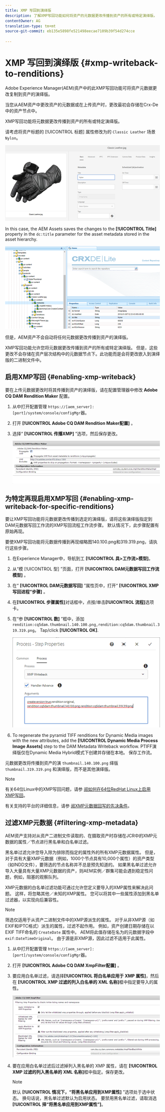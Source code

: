 ```yaml
---
title: XMP 写回到演绎版
description: 了解XMP写回功能如何将资产的元数据更改传播到资产的所有或特定演绎版。
contentOwner: AG
translation-type: tm+mt
source-git-commit: eb135e5898fe521498eecae7109b39f54d274cce

---
```



# XMP 写回到演绎版 {#xmp-writeback-to-renditions}

Adobe Experience Manager(AEM)资产中的此XMP写回功能可将资产元数据更改复制到资产的演绎版。

当您从AEM资产中更改资产的元数据或在上传资产时，更改最初会存储在Crx-De中的资产节点中。

XMP写回功能将元数据更改传播到资产的所有或特定演绎版。

请考虑将资产标题的 [!UICONTROL 标题] 属性修改为的 `Classic Leather` 场景 `Nylon`。

![元数据](assets/metadata.png)

In this case, the AEM Assets saves the changes to the **[!UICONTROL Title]** property in the `dc:title` parameter for the asset metadata stored in the asset hierarchy.

![metadata_stored](assets/metadata_stored.png)

但是，AEM资产不会自动将任何元数据更改传播到资产的演绎版。

XMP写回功能允许您将元数据更改传播到资产的所有或特定演绎版。 但是，这些更改不会存储在资产层次结构中的元数据节点下。此功能而是会将更改嵌入到演绎版的二进制文件中。

## 启用XMP写回 {#enabling-xmp-writeback}

要在上传元数据更改时将其传播到资产的演绎版，请在配置管理器中修改 **Adobe CQ DAM Rendition Maker** 配置。

1. 从中打开配置管理 `https://[aem_server]:[port]/system/console/configMgr`器。
1. 打开 **[!UICONTROL Adobe CQ DAM Rendition Maker配置]** 。
1. 选择“ **[!UICONTROL 传播XMP]** ”选项，然后保存更改。

   ![chlimage_1-346](assets/chlimage_1-346.png)

## 为特定再现启用XMP写回 {#enabling-xmp-writeback-for-specific-renditions}

要让XMP写回功能将元数据更改传播到选定的演绎版，请将这些演绎版指定到DAM元数据写回工作流的XMP写回流程工作流步骤。 默认情况下，此步骤配置有原始再现。

要使XMP写回功能将元数据传播到再现缩略图140.100.png和319.319.png，请执行这些步骤。

1. 在Experience Manager中，导航到工 **[!UICONTROL 具>工作流>模型]**。
1. 从“模 [!UICONTROL 型] ”页面，打开 **[!UICONTROL DAM元数据写回工作流模型]** 。
1. 在“ **[!UICONTROL DAM元数据写回]** ”属性页中，打开“ **[!UICONTROL XMP写回进程”步骤]** 。
1. 在&#x200B;**[!UICONTROL 步骤属性]**&#x200B;对话框中，点按/单击&#x200B;**[!UICONTROL 流程]**&#x200B;选项卡。
1. 在“参 **[!UICONTROL 数]** ”框中，添加 `rendition:cq5dam.thumbnail.140.100.png,rendition:cq5dam.thumbnail.319.319.png`。 Tap/click **[!UICONTROL OK]**.

   ![step_properties](assets/step_properties.png)

1. To regenerate the pyramid TIFF renditions for Dynamic Media images with the new attributes, add the **[!UICONTROL Dynamic Media Process Image Assets]** step to the DAM Metadata Writeback workflow.
PTIFF演绎版仅在Dynamic Media Hybrid模式下创建并存储在本地。 保存工作流。

元数据更改将传播到资产的演 `thumbnail.140.100.png` 绎版 `thumbnail.319.319.png` 和演绎版，而不是其他演绎版。

>[!NOTE]
>
>有关64位Linux中的XMP写回问题，请参 [阅如何在64位RedHat Linux上启用XMP写回](https://helpx.adobe.com/experience-manager/kb/enable-xmp-write-back-64-bit-redhat.html)。
>
>有关支持的平台的详细信息，请参 [阅XMP元数据回写的先决条件](/help/sites-deploying/technical-requirements.md#requirements-for-aem-assets-xmp-metadata-write-back)。

## 过滤XMP元数据 {#filtering-xmp-metadata}

AEM资产支持对从资产二进制文件读取的、在摄取资产时存储在JCR中的XMP元数据的属性／节点进行黑名单和白名单过滤。

黑名单过滤允许您导入除为排除而指定的属性外的所有XMP元数据属性。 但是，对于具有大量XMP元数据（例如，1000个节点具有10,000个属性）的资产类型（如INDD文件），要筛选的节点名称并不总是预先知道的。 如果黑名单过滤允许导入大量具有大量XMP元数据的资产，则AEM实例／群集可能会遇到稳定性问题，例如，阻塞的观察队列。

XMP元数据的白名单过滤功能可通过允许您定义要导入的XMP属性来解决此问题。 这样，将忽略其他／未知的XMP属性。 您可以将其中一些属性添加到黑名单过滤器，以实现向后兼容性。

>[!NOTE]
>
>筛选仅适用于从资产二进制文件中的XMP源派生的属性。 对于从非XMP源（如EXIF和IPTC格式）派生的属性，过滤不起作用。 例如，资产创建日期存储在以EXIF TIFF命名的 `CreateDate` 属性中。 AEM将此值存储在名为的元数据字段中 `exif:DateTimeOriginal`。 由于源是非XMP源，因此过滤不适用于此属性。

1. 从中打开配置管理 `https://[aem_server]:[port]/system/console/configMgr`器。
1. 打开 **[!UICONTROL Adobe CQ DAM XmpFilter配置]** 。
1. 要应用白名单过滤，请选择&#x200B;**[!UICONTROL 将白名单应用于 XMP 属性]**，然后在 **[!UICONTROL XMP 过滤的列入白名单的 XML 名称]**&#x200B;框中指定要导入的属性。

   ![chlimage_1-347](assets/chlimage_1-347.png)

1. 要在应用白名单过滤后过滤掉列入黑名单的 XMP 属性，请在 **[!UICONTROL XMP 过滤的列入黑名单的 XML 名称]**&#x200B;框中指定。保存更改。

   >[!NOTE]
   >
   >默认 **[!UICONTROL 情况下，“将黑名单应用到XMP属性]** ”选项处于选中状态。 换句话说，黑名单过滤默认为启用状态。 要禁用黑名单过滤，请取消选 **[!UICONTROL 择“将黑名单应用到XMP属性”]**。
